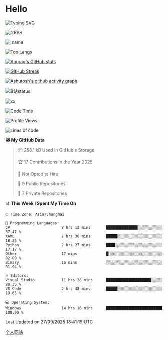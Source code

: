 # Hello


[![Typing SVG](https://readme-typing-svg.demolab.com?font=Fira+Code&pause=1000&color=F78FDE&width=435&lines=Ciallo%ef%bd%9e(%e2%88%a0%e3%83%bb%cf%89%3c+)%e2%8c%92%e2%98%85)](https://git.io/typing-svg)

![GRSS](https://github-readme-steam-card.vercel.app/status/?steamid=76561198221796636&show_in_game_bg=true&show_recent_game_bg=true&animated_avatar=true)

![:name](https://count.getloli.com/get/@hk416?theme=rule34)

[![Top Langs](https://github-readme-stats.vercel.app/api/top-langs/?username=qq583044063qq&locale=cn&hide=javascript,html)](https://github.com/anuraghazra/github-readme-stats)

[![Anurag's GitHub stats](https://github-readme-stats.vercel.app/api?username=qq583044063qq&count_private=true&show_icons=true&locale=cn)](https://github.com/anuraghazra/github-readme-stats)

[![GitHub Streak](https://streak-stats.demolab.com/?user=qq583044063qq&locale=zh_Hans)](https://git.io/streak-stats)

[![Ashutosh's github activity graph](https://github-readme-activity-graph.vercel.app/graph?username=qq583044063qq)](https://github.com/ashutosh00710/github-readme-activity-graph)

![B站status](https://stats.justsong.cn/api/bilibili/?id=3931848&lang=zh-CN)

![xx](xx.gif)

<!--START_SECTION:waka-->
![Code Time](http://img.shields.io/badge/Code%20Time-2%2C009%20hrs%2024%20mins-blue)

![Profile Views](http://img.shields.io/badge/Profile%20Views-4-blue)

![Lines of code](https://img.shields.io/badge/From%20Hello%20World%20I%27ve%20Written-995.0%20thousand%20lines%20of%20code-blue)

**🐱 My GitHub Data** 

> 📦 258.1 kB Used in GitHub's Storage 
 > 
> 🏆 17 Contributions in the Year 2025
 > 
> 🚫 Not Opted to Hire
 > 
> 📜 9 Public Repositories 
 > 
> 🔑 7 Private Repositories 
 > 
📊 **This Week I Spent My Time On** 

```text
🕑︎ Time Zone: Asia/Shanghai

💬 Programming Languages: 
C#                       8 hrs 12 mins       ██████████████░░░░░░░░░░░   57.47 % 
XAML                     2 hrs 36 mins       █████░░░░░░░░░░░░░░░░░░░░   18.26 % 
Python                   2 hrs 27 mins       ████░░░░░░░░░░░░░░░░░░░░░   17.17 % 
Other                    17 mins             █░░░░░░░░░░░░░░░░░░░░░░░░   02.09 % 
Binary                   16 mins             ░░░░░░░░░░░░░░░░░░░░░░░░░   01.94 % 

🔥 Editors: 
Visual Studio            11 hrs 28 mins      ████████████████████░░░░░   80.35 % 
VS Code                  2 hrs 48 mins       █████░░░░░░░░░░░░░░░░░░░░   19.65 % 

💻 Operating System: 
Windows                  14 hrs 16 mins      █████████████████████████   100.00 % 
```


 Last Updated on 27/09/2025 18:41:19 UTC
<!--END_SECTION:waka-->

[个人网站](https://blog.ayatsukinora.org.cn)
